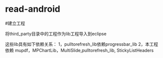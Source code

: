 read-android
==============

#建立工程

将third_party目录中的工程作为lib工程导入到eclipse

这些lib具有如下依赖关系：
1，pulltorefresh_lib依赖progressbar_lib
2，本工程依赖 mupdf，MPChartLib，MultiSlide,pulltorefresh_lib, StickyListHeaders



